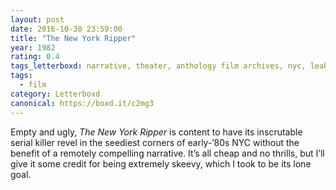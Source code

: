 ```yaml
---
layout: post 
date: 2016-10-30 23:59:00
title: "The New York Ripper"
year: 1982
rating: 0.4
tags_letterboxd: narrative, theater, anthology film archives, nyc, leah, Robtober
tags:
  - film
category: Letterboxd
canonical: https://boxd.it/c2mg3
---
```


Empty and ugly, <cite>The New York Ripper</cite> is content to have its inscrutable serial killer revel in the seediest corners of early-’80s NYC without the benefit of a remotely compelling narrative. It’s all cheap and no thrills, but I’ll give it some credit for being extremely skeevy, which I took to be its lone goal.